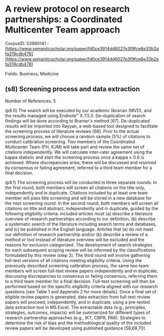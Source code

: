 # A review protocol on research partnerships: a Coordinated Multicenter Team approach

CorpusID: 53980141 - [https://www.semanticscholar.org/paper/fd0ce3914dd6027e3f9fce6e33b2afa319cdb478](https://www.semanticscholar.org/paper/fd0ce3914dd6027e3f9fce6e33b2afa319cdb478)

Fields: Business, Medicine

## (s8) Screening process and data extraction
Number of References: 5

(p8.0) The search will be executed by our academic librarian (MVD), and the results managed using Endnote™ X.7.5.3. De-duplication of search findings will be done according to Bramer's method [67]. De-duplicated results will be imported into Rayyan, a web-based tool designed to facilitate the screening process of literature reviews [68]. Prior to the actual screening process, we will choose a random sample (5%) of citations to conduct calibration screening. Two members of the Coordinated Multicenter Team (FH, KJM) will take part and review the same set of citations independently. We will calculate inter-rater agreement using the kappa statistic and start the screening process once a kappa ≥ 0.6 is achieved. Where discrepancies arise, these will be discussed and resolved by consensus or failing agreement, referred to a third team member for a final decision.

(p8.1) The screening process will be conducted in three separate rounds. In the first round, both members will screen all citations on the title only, independently and in duplicate. Citations included by at least one team member will pass title screening and will be stored in a new database for the next screening round. In the second round, both members will screen all citations on title and abstract, independently and in duplicate, guided by the following eligibility criteria: included articles must (a) describe a literature overview of research partnerships according to our definition, (b) describe a systematic search of the literature including search terms and databases, and (c) be published in the English language. Articles that (a) do not meet our definition of research partnership and/or (b) describe a review of a method or tool instead of literature overview will be excluded and the reasons for exclusion categorized. The development of search strategies for each subsequent scoping review will be informed by the classifications formulated by this review (step 2). The third round will involve gathering full-text versions of all citations meeting eligibility criteria. Using the previously described screening calibration process, the same two team members will screen full-text review papers independently and in duplicate, discussing discrepancies to consensus or failing consensus, referring them to a third team member for a final decision. Full-text screening will then be performed based on the specific eligibility criteria aligned with our research questions (see Table 1 and Appendix 2 for more details). Once a final set of eligible review papers is generated, data extraction from full-text review papers will proceed, independently, and in duplicate, using a pre-tested data extraction tool in MS Excel. The extractable data (e.g., principles, strategies, outcomes, impacts) will be summarized for different types of research partnership approaches (e.g., IKT, CBPR, PAR). Strategies to determine the risk of bias and the methodological quality of the included review papers will be developed using published guidance [56,69,70].
